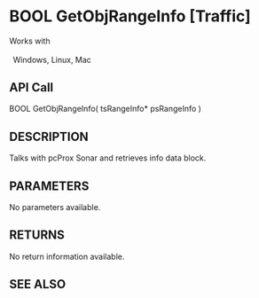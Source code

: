 # BOOL GetObjRangeInfo [Traffic]

Works with <p class="s1" style="padding-top: 2pt;padding-left: 5pt;text-indent: 0pt;text-align: left;"><a name="bookmark74">&zwnj;</a>Windows, Linux, Mac</p>

## API Call
BOOL GetObjRangeInfo( tsRangeInfo* psRangeInfo )
## DESCRIPTION
Talks with pcProx Sonar and retrieves info data block.

## PARAMETERS
No parameters available.

## RETURNS
No return information available.

## SEE ALSO

